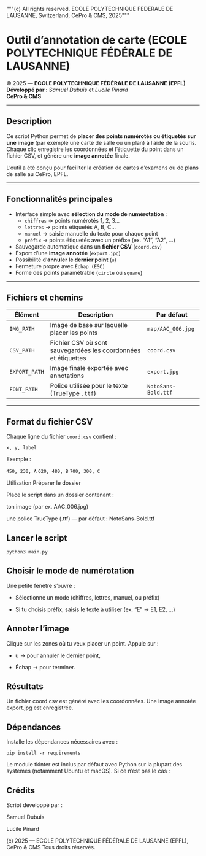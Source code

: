 """(c) All rights reserved. ECOLE POLYTECHNIQUE FEDERALE DE LAUSANNE, Switzerland, CePro & CMS, 2025"""

# Outil d’annotation de carte (ECOLE POLYTECHNIQUE FÉDÉRALE DE LAUSANNE)

© 2025 — **ECOLE POLYTECHNIQUE FÉDÉRALE DE LAUSANNE (EPFL)**  
**Développé par :** *Samuel Dubuis* et *Lucile Pinard*  
**CePro & CMS**

---

## Description

Ce script Python permet de **placer des points numérotés ou étiquetés sur une image** (par exemple une carte de salle ou un plan) à l’aide de la souris.  
Chaque clic enregistre les coordonnées et l’étiquette du point dans un fichier CSV, et génère une **image annotée** finale.

L’outil a été conçu pour faciliter la création de cartes d’examens ou de plans de salle au CePro, EPFL.

---

## Fonctionnalités principales

- Interface simple avec **sélection du mode de numérotation** :
  - `chiffres` → points numérotés 1, 2, 3…
  - `lettres` → points étiquetés A, B, C…
  - `manuel` → saisie manuelle du texte pour chaque point
  - `préfix` → points étiquetés avec un préfixe (ex. “A1”, “A2”, …)
- Sauvegarde automatique dans un **fichier CSV** (`coord.csv`)
- Export d’une **image annotée** (`export.jpg`)
- Possibilité d’**annuler le dernier point** (`u`)
- Fermeture propre avec `Échap (ESC)`
- Forme des points paramétrable (`circle` ou `square`)

---

## Fichiers et chemins

| Élément | Description | Par défaut |
|----------|--------------|-------------|
| `IMG_PATH` | Image de base sur laquelle placer les points | `map/AAC_006.jpg` |
| `CSV_PATH` | Fichier CSV où sont sauvegardées les coordonnées et étiquettes | `coord.csv` |
| `EXPORT_PATH` | Image finale exportée avec annotations | `export.jpg` |
| `FONT_PATH` | Police utilisée pour le texte (TrueType `.ttf`) | `NotoSans-Bold.ttf` |

---

## Format du fichier CSV

Chaque ligne du fichier `coord.csv` contient :  


`x, y, label`


Exemple :

`450, 230, A`
`620, 480, B`
`700, 300, C`

Utilisation
Préparer le dossier

Place le script dans un dossier contenant :

ton image (par ex. AAC_006.jpg)

une police TrueType (.ttf) — par défaut : NotoSans-Bold.ttf

## Lancer le script
`python3 main.py`

## Choisir le mode de numérotation

Une petite fenêtre s’ouvre :

- Sélectionne un mode (chiffres, lettres, manuel, ou préfix)

- Si tu choisis préfix, saisis le texte à utiliser (ex. “E” → E1, E2, …)

## Annoter l’image

Clique sur les zones où tu veux placer un point.
Appuie sur :

- u → pour annuler le dernier point,

- Échap → pour terminer.

## Résultats

Un fichier coord.csv est généré avec les coordonnées.
Une image annotée export.jpg est enregistrée.

## Dépendances

Installe les dépendances nécessaires avec :

`pip install -r requirements`


 Le module tkinter est inclus par défaut avec Python sur la plupart des systèmes (notamment Ubuntu et macOS).
Si ce n’est pas le cas :


## Crédits

Script développé par :

Samuel Dubuis

Lucile Pinard

(c) 2025 — ECOLE POLYTECHNIQUE FÉDÉRALE DE LAUSANNE (EPFL), CePro & CMS
Tous droits réservés.
